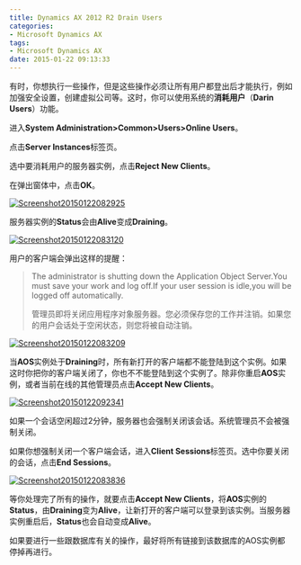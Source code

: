 ```yaml
---
title: Dynamics AX 2012 R2 Drain Users
categories:
- Microsoft Dynamics AX
tags:
- Microsoft Dynamics AX
date: 2015-01-22 09:13:33
---
```


有时，你想执行一些操作，但是这些操作必须让所有用户都登出后才能执行，例如加强安全设置，创建虚拟公司等。这时，你可以使用系统的**消耗用户**（**Darin Users**）功能。

进入**System Administration&gt;Common&gt;Users&gt;Online Users**。

点击**Server Instances**标签页。

选中要消耗用户的服务器实例，点击**Reject New Clients**。

在弹出窗体中，点击**OK**。


[![Screenshot20150122082925](http://reinhardhsu.com/wp-content/uploads/2015/01/Screenshot20150122082925.jpg)](http://reinhardhsu.com/wp-content/uploads/2015/01/Screenshot20150122082925.jpg)

服务器实例的**Status**会由**Alive**变成**Draining**。

[![Screenshot20150122083120](http://reinhardhsu.com/wp-content/uploads/2015/01/Screenshot20150122083120.jpg)](http://reinhardhsu.com/wp-content/uploads/2015/01/Screenshot20150122083120.jpg)

用户的客户端会弹出这样的提醒：

> The administrator is shutting down the Application Object Server.You must save your work and log off.If your user session is idle,you will be logged off automatically.
>
> 管理员即将关闭应用程序对象服务器。您必须保存您的工作并注销。如果您的用户会话处于空闲状态，则您将被自动注销。

[![Screenshot20150122083209](http://reinhardhsu.com/wp-content/uploads/2015/01/Screenshot20150122083209.jpg)](http://reinhardhsu.com/wp-content/uploads/2015/01/Screenshot20150122083209.jpg)

当**AOS**实例处于**Draining**时，所有新打开的客户端都不能登陆到这个实例。如果这时你把你的客户端关闭了，你也不不能登陆到这个实例了。除非你重启**AOS**实例，或者当前在线的其他管理员点击**Accept New Clients**。

[![Screenshot20150122092341](http://reinhardhsu.com/wp-content/uploads/2015/01/Screenshot20150122092341.jpg)](http://reinhardhsu.com/wp-content/uploads/2015/01/Screenshot20150122092341.jpg)

如果一个会话空闲超过2分钟，服务器也会强制关闭该会话。系统管理员不会被强制关闭。

如果你想强制关闭一个客户端会话，进入**Client Sessions**标签页。选中你要关闭的会话，点击**End Sessions**。

[![Screenshot20150122083836](http://reinhardhsu.com/wp-content/uploads/2015/01/Screenshot20150122083836.jpg)](http://reinhardhsu.com/wp-content/uploads/2015/01/Screenshot20150122083836.jpg)

等你处理完了所有的操作，就要点击**Accept New Clients**，将**AOS**实例的**Status**，由**Draining**变为**Alive**，让新打开的客户端可以登录到该实例。当服务器实例重启后，**Status**也会自动变成**Alive**。

如果要进行一些跟数据库有关的操作，最好将所有链接到该数据库的AOS实例都停掉再进行。
